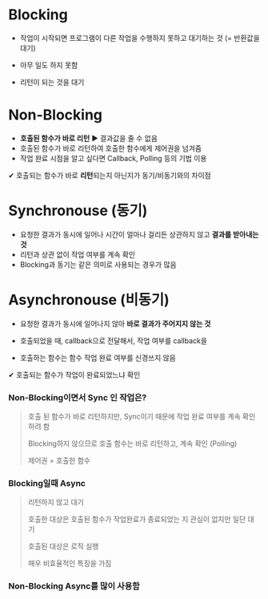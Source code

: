 # Blocking

- 작업이 시작되면 프로그램이 다른 작업을 수행하지 못하고 대기하는 것 (= 반환값을 대기)

- 아무 일도 하지 못함

- 리턴이 되는 것을 대기

  

# Non-Blocking

- **호출된 함수가 바로 리턴** ▶ 결과값을 줄 수 없음
- 호출된 함수가 바로 리턴하여 호출한 함수에게 제어권을 넘겨줌
- 작업 완료 시점을 알고 싶다면 Callback, Polling 등의 기법 이용



✔ 호출되는 함수가 바로 **리턴**되는지 아닌지가 동기/비동기와의 차이점





# Synchronouse (동기)

- 요청한 결과가 동시에 일어나 시간이 얼마나 걸리든 상관하지 않고 **결과를 받아내는 것**
- 리턴과 상관 없이 작업 여부를 계속 확인
- Blocking과 동기는 같은 의미로 사용되는 경우가 많음



# Asynchronouse (비동기)

- 요청한 결과가 동시에 일어나지 않아 **바로 결과가 주어지지 않는 것**

- 호출되었을 때, callback으로 전달해서, 작업 여부를 callback을
- 호출하는 함수는 함수 작업 완료 여부를 신경쓰지 않음



✔ 호출되는 함수가 작업이 완료되었느냐 확인



### Non-Blocking이면서 Sync 인 작업은?

> 호출 된 함수가 바로 리턴하지만, Sync이기 때문에 작업 완료 여부를 계속 확인하려 함
>
> Blocking하지 않으므로 호출 함수는 바로 리턴하고, 계속 확인 (Polling)
>
> 제어권 = 호출한 함수



### Blocking일때 Async

> 리턴하지 않고 대기
>
> 호출한 대상은 호출된 함수가 작업완료가 종료되었는 지 관심이 없지만 일단 대기
>
> 호출된 대상은 로직 실행
>
> 매우 비효율적인 특징을 가짐



### Non-Blocking Async를 많이 사용함

